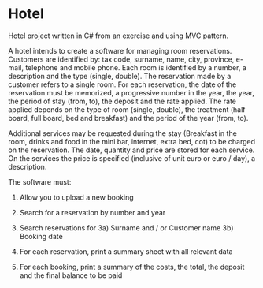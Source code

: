 # Hotel
Hotel project written in C# from an exercise and using MVC pattern.

A hotel intends to create a software for managing room reservations.
Customers are identified by: tax code, surname, name, city, province, e-mail, telephone and mobile phone.
Each room is identified by a number, a description and the type (single, double).
The reservation made by a customer refers to a single room.
For each reservation, the date of the reservation must be memorized, a progressive number in the year, the year, the period of stay (from, to), the deposit and the rate applied.
The rate applied depends on the type of room (single, double), the treatment (half board, full board, bed and breakfast) and the period of the year (from, to).

Additional services may be requested during the stay (Breakfast in the room, drinks and food in the mini bar, internet, extra bed, cot) to be charged on the reservation.
The date, quantity and price are stored for each service. On the services the price is specified (inclusive of unit euro or euro / day), a description.

The software must:

1) Allow you to upload a new booking

2) Search for a reservation by number and year

3) Search reservations for
3a) Surname and / or Customer name
3b) Booking date

4) For each reservation, print a summary sheet with all relevant data

5) For each booking, print a summary of the costs, the total, the deposit and the final balance to be paid
